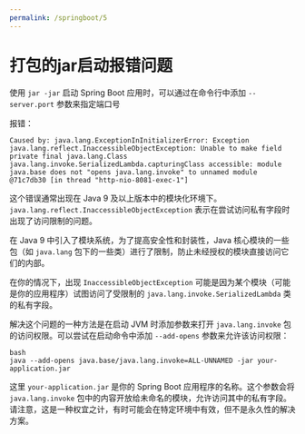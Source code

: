 ```yaml
---
permalink: /springboot/5
---
```

# 打包的jar启动报错问题

使用 `jar -jar` 启动 Spring Boot 应用时，可以通过在命令行中添加 `--server.port` 参数来指定端口号

报错：

```
Caused by: java.lang.ExceptionInInitializerError: Exception java.lang.reflect.InaccessibleObjectException: Unable to make field private final java.lang.Class java.lang.invoke.SerializedLambda.capturingClass accessible: module java.base does not "opens java.lang.invoke" to unnamed module @71c7db30 [in thread "http-nio-8081-exec-1"]   
```

这个错误通常出现在 Java 9 及以上版本中的模块化环境下。`java.lang.reflect.InaccessibleObjectException` 表示在尝试访问私有字段时出现了访问限制的问题。

在 Java 9 中引入了模块系统，为了提高安全性和封装性，Java 核心模块的一些包（如 `java.lang` 包下的一些类）进行了限制，防止未经授权的模块直接访问它们的内部。

在你的情况下，出现 `InaccessibleObjectException` 可能是因为某个模块（可能是你的应用程序）试图访问了受限制的 `java.lang.invoke.SerializedLambda` 类的私有字段。

解决这个问题的一种方法是在启动 JVM 时添加参数来打开 `java.lang.invoke` 包的访问权限。可以尝试在启动命令中添加 `--add-opens` 参数来允许该访问权限：

```
bash
java --add-opens java.base/java.lang.invoke=ALL-UNNAMED -jar your-application.jar
```

这里 `your-application.jar` 是你的 Spring Boot 应用程序的名称。这个参数会将 `java.lang.invoke` 包中的内容开放给未命名的模块，允许访问其中的私有字段。请注意，这是一种权宜之计，有时可能会在特定环境中有效，但不是永久性的解决方案。
